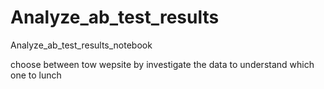 # Analyze_ab_test_results
Analyze_ab_test_results_notebook

choose between tow wepsite by investigate the data to understand which one to lunch
